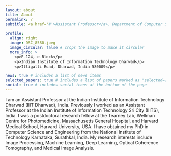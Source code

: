 ```yaml
---
layout: about
title: About
permalink: /
subtitle: <a href='#'>Assistant Professor</a>. Department of Computer Science and Engineering, IIIT Dharwad. email-girish@iiitdwd.ac.in

profile:
  align: right
  image: DSC_8580.jpeg
  image_circular: false # crops the image to make it circular
  more_info: >
    <p>F-124, e-Block</p>
    <p>Indian Institute of Information Technology Dharwad</p>
    <p>Ittigatti Road, Dharwad, India 580009</p>

news: true # includes a list of news items
selected_papers: true # includes a list of papers marked as "selected={true}"
social: true # includes social icons at the bottom of the page
---
```


I am an Assistant Professor at the Indian Institute of Information Technology Dharwad (IIIT Dharwad), India. Previously I worked as an Assistant Professor at the Indian Institute of Information Technology Sri City (IIITS), India. I was a postdoctoral research fellow at the Tearney Lab, Wellman Centre for Photomedicine, Massachusetts General Hospital, and Harvard Medical School, Harvard University, USA. I have obtained my PhD in Computer Science and Engineering from the National Institute of Technology Karnataka, Surathkal, India. My research interests include Image Processing, Machine Learning, Deep Learning, Optical Coherence Tomography, and Medical Image Analysis.
